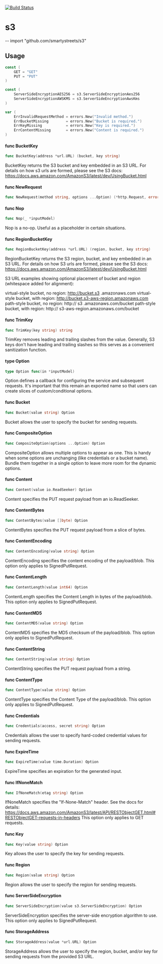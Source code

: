 [![Build Status](https://travis-ci.org/smartystreets/s3.svg?branch=master)](https://travis-ci.org/smartystreets/s3)

# s3
--
    import "github.com/smartystreets/s3"


## Usage

```go
const (
	GET = "GET"
	PUT = "PUT"
)
```

```go
const (
	ServerSideEncryptionAES256 = s3.ServerSideEncryptionAes256
	ServerSideEncryptionAWSKMS = s3.ServerSideEncryptionAwsKms
)
```

```go
var (
	ErrInvalidRequestMethod = errors.New("Invalid method.")
	ErrBucketMissing        = errors.New("Bucket is required.")
	ErrKeyMissing           = errors.New("Key is required.")
	ErrContentMissing       = errors.New("Content is required.")
)
```

#### func  BucketKey

```go
func BucketKey(address *url.URL) (bucket, key string)
```
BucketKey returns the S3 bucket and key embedded in an S3 URL. For details on
how s3 urls are formed, please see the S3 docs:
https://docs.aws.amazon.com/AmazonS3/latest/dev/UsingBucket.html

#### func  NewRequest

```go
func NewRequest(method string, options ...Option) (*http.Request, error)
```

#### func  Nop

```go
func Nop(_ *inputModel)
```
Nop is a no-op. Useful as a placeholder in certain situations.

#### func  RegionBucketKey

```go
func RegionBucketKey(address *url.URL) (region, bucket, key string)
```
RegionBucketKey returns the S3 region, bucket, and key embedded in an S3 URL.
For details on how S3 urls are formed, please see the S3 docs:
https://docs.aws.amazon.com/AmazonS3/latest/dev/UsingBucket.html

S3 URL examples showing optional placement of bucket and region (whitespace
added for alignment):

virtual-style bucket, no region: http://bucket.s3 .amazonaws.com virtual-style
bucket, with region: http://bucket.s3-aws-region.amazonaws.com path-style
bucket, no region: http:// s3 .amazonaws.com/bucket path-style bucket, with
region: http:// s3-aws-region.amazonaws.com/bucket

#### func  TrimKey

```go
func TrimKey(key string) string
```
TrimKey removes leading and trailing slashes from the value. Generally, S3 keys
don't have leading and trailing slashes so this serves as a convenient
sanitization function.

#### type Option

```go
type Option func(in *inputModel)
```

Option defines a callback for configuring the service and subsequent requests.
It's important that this remain an exported name so that users can create slices
of custom/conditional options.

#### func  Bucket

```go
func Bucket(value string) Option
```
Bucket allows the user to specify the bucket for sending requests.

#### func  CompositeOption

```go
func CompositeOption(options ...Option) Option
```
CompositeOption allows multiple options to appear as one. This is handy when
some options are unchanging (like credentials or a bucket name). Bundle them
together in a single option to leave more room for the dynamic options.

#### func  Content

```go
func Content(value io.ReadSeeker) Option
```
Content specifies the PUT request payload from an io.ReadSeeker.

#### func  ContentBytes

```go
func ContentBytes(value []byte) Option
```
ContentBytes specifies the PUT request payload from a slice of bytes.

#### func  ContentEncoding

```go
func ContentEncoding(value string) Option
```
ContentEncoding specifies the content encoding of the payload/blob. This option
only applies to SignedPutRequest.

#### func  ContentLength

```go
func ContentLength(value int64) Option
```
ContentLength specifies the Content Length in bytes of the payload/blob. This
option only applies to SignedPutRequest.

#### func  ContentMD5

```go
func ContentMD5(value string) Option
```
ContentMD5 specifies the MD5 checksum of the payload/blob. This option only
applies to SignedPutRequest.

#### func  ContentString

```go
func ContentString(value string) Option
```
ContentString specifies the PUT request payload from a string.

#### func  ContentType

```go
func ContentType(value string) Option
```
ContentType specifies the Content Type of the payload/blob. This option only
applies to SignedPutRequest.

#### func  Credentials

```go
func Credentials(access, secret string) Option
```
Credentials allows the user to specify hard-coded credential values for sending
requests.

#### func  ExpireTime

```go
func ExpireTime(value time.Duration) Option
```
ExpireTime specifies an expiration for the generated input.

#### func  IfNoneMatch

```go
func IfNoneMatch(etag string) Option
```
IfNoneMatch specifies the "If-None-Match" header. See the docs for details:
https://docs.aws.amazon.com/AmazonS3/latest/API/RESTObjectGET.html#RESTObjectGET-requests-in-headers
This option only applies to GET requests.

#### func  Key

```go
func Key(value string) Option
```
Key allows the user to specify the key for sending requests.

#### func  Region

```go
func Region(value string) Option
```
Region allows the user to specify the region for sending requests.

#### func  ServerSideEncryption

```go
func ServerSideEncryption(value s3.ServerSideEncryption) Option
```
ServerSideEncryption specifies the server-side encryption algorithm to use. This
option only applies to SignedPutRequest.

#### func  StorageAddress

```go
func StorageAddress(value *url.URL) Option
```
StorageAddress allows the user to specify the region, bucket, and/or key for
sending requests from the provided S3 URL.

